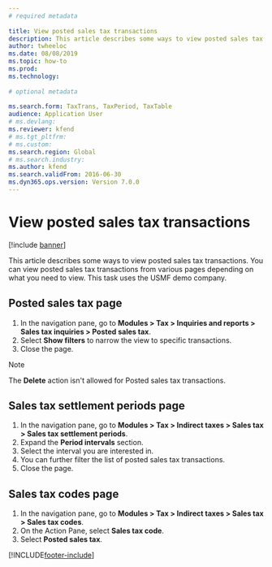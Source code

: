 ```yaml
--- 
# required metadata 
 
title: View posted sales tax transactions
description: This article describes some ways to view posted sales tax transactions.
author: twheeloc
ms.date: 08/08/2019
ms.topic: how-to 
ms.prod:  
ms.technology:  
 
# optional metadata 
 
ms.search.form: TaxTrans, TaxPeriod, TaxTable   
audience: Application User 
# ms.devlang:  
ms.reviewer: kfend
# ms.tgt_pltfrm:  
# ms.custom:  
ms.search.region: Global
# ms.search.industry: 
ms.author: kfend
ms.search.validFrom: 2016-06-30 
ms.dyn365.ops.version: Version 7.0.0 
---
```

# View posted sales tax transactions

[!include [banner](../../includes/banner.md)]

This article describes some ways to view posted sales tax transactions. You can view posted sales tax transactions from various pages depending on what you need to view. This task uses the USMF demo company.

## Posted sales tax page

1. In the navigation pane, go to **Modules > Tax > Inquiries and reports > Sales tax inquiries > Posted sales tax**.
2. Select **Show filters** to narrow the view to specific transactions.
3. Close the page.

> [!NOTE]
> The **Delete** action isn't allowed for Posted sales tax transactions.

## Sales tax settlement periods page

1. In the navigation pane, go to **Modules > Tax > Indirect taxes > Sales tax > Sales tax settlement periods**.
2. Expand the **Period intervals** section.
3. Select the interval you are interested in.
4. You can further filter the list of posted sales tax transactions.
5. Close the page.

## Sales tax codes page

1. In the navigation pane, go to **Modules > Tax > Indirect taxes > Sales tax > Sales tax codes**.
2. On the Action Pane, select **Sales tax code**.
3. Select **Posted sales tax**.



[!INCLUDE[footer-include](../../../includes/footer-banner.md)]
